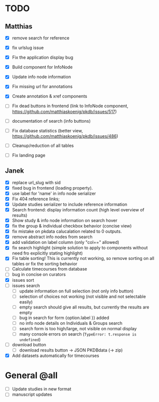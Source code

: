 # TODO
## Matthias
- [x] remove search for reference
- [x] fix urlslug issue
- [x] Fix the application display bug
- [x] Build component for InfoNode
- [x] Update info node information
- [x] Fix missing url for annotations
- [x] Create annotation & xref components
- [ ] Fix dead buttons in frontend (link to InfoNode component, https://github.com/matthiaskoenig/pkdb/issues/517)
- [ ] documentation of search (info buttons)
- [ ] Fix database statistics (better view, https://github.com/matthiaskoenig/pkdb/issues/486)
- [ ] Cleanup/reduction of all tables
- [ ] Fix landing page


## Janek
- [x] replace url_slug with sid
- [x] fixed bug in frontend (loading property).
- [x] use label for 'name' in info node serializer
- [x] Fix 404 reference links;
- [x] Update studies serializer to include reference information
- [x] Search frontend: display information count (high level overview of results)
- [x] Show study & info node information on search hover
- [x] fix the group & individual checkbox behavior (concise view)
- [x] fix mistake on pkdata calucalation related to 0 outputs.
- [x] remove abstract info nodes from search
- [x] add validation on label column (only "col==" allowed) 
- [x] fix search highlight (simple solution to apply to components without need fro explicitly stating highlight)
- [x] Fix table sorting! This is currently not working, so remove sorting on all tables or fix the sorting behavior
- [ ] Calculate timecourses from database
- [ ] bug in concise on curators
- [x] issues sort
- [ ] issues search
    - [ ] update information on full selection (not only info button)
    - [ ] selection of choices not working (not visible and not selectable easily)
    - [ ] empty search should give all results, but currently the results are empty
    - [ ] bug in search for form {option.label }} added
    - [ ] no info node details on Individuals & Groups search
    - [ ] search form is too high/large, not visible on normal display
    - [ ] many console errors on search (`TypeError: t.response is undefined`)
- [ ] download button
    - [ ] download results button -> JSON PKDBdata (-> zip) 
- [x] Add datasets automatically for timecourses

# General @all
- [ ] Update studies in new format
- [ ] manuscript updates